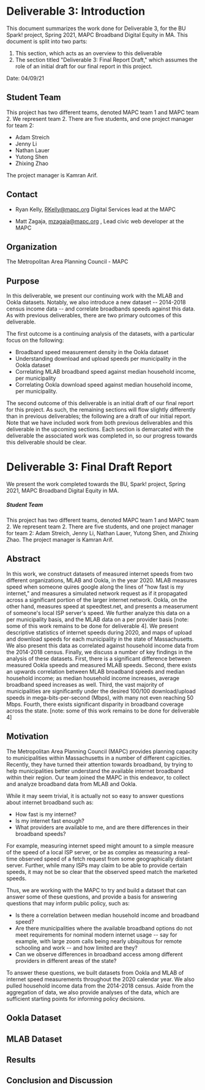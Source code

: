 # Deliverable 3: Introduction

This document summarizes the work done for Deliverable 3, for the BU Spark! project, Spring 2021, MAPC Broadband Digital Equity in MA. This document is split into two parts:

1. This section, which acts as an overview to this deliverable
2. The section titled "Deliverable 3: Final Report Draft," which assumes the role of an initial draft for our final report in this project.

Date: 04/09/21

## Student Team

This project has two different teams, denoted MAPC team 1 and MAPC team 2. We represent team 2. There are five students, and one project manager for team 2:

- Adam Streich
- Jenny Li
- Nathan Lauer
- Yutong Shen
- Zhixing Zhao

The project manager is Kamran Arif.

## Contact

- Ryan Kelly, [RKelly@mapc.org](mailto:RKelly@mapc.org) Digital Services lead at the MAPC

- Matt Zagaja, [mzagaja@mapc.org](mailto:mzagaja@mapc.org) , Lead civic web developer at the MAPC


## Organization

The Metropolitan Area Planning Council - MAPC

## Purpose

In this deliverable, we present our continuing work with the MLAB and Ookla datasets. Notably, we also introduce a new dataset -- 2014-2018 census income data -- and correlate broadbands speeds against this data. As with previous deliverables, there are two primary outcomes of this deliverable.

The first outcome is a continuing analysis of the datasets, with a particular focus on the following:

- Broadband speed measurement density in the Ookla dataset
- Understanding download and upload speeds per municipality in the Ookla dataset
- Correlating MLAB broadband speed against median household income, per municipality 
- Correlating Ookla download speed against median household income, per municipality.

The second outcome of this deliverable is an initial draft of our final report for this project. As such, the remaining sections will flow slightly differently than in previous deliverables; the following are a draft of our initial report. Note that we have included work from both previous deliverables and this deliverable in the upcoming sections. Each section is demarcated with the deliverable the associated work was completed in, so our progress towards this deliverable should be clear.

<div class="page-break"></div>

# Deliverable 3: Final Draft Report 

We present the work completed towards the BU, Spark! project, Spring 2021, MAPC Broadband Digital Equity in MA. 

##### Student Team

This project has two different teams, denoted MAPC team 1 and MAPC team 2. We represent team 2. There are five students, and one project manager for team 2: Adam Streich, Jenny Li, Nathan Lauer, Yutong Shen, and Zhixing Zhao. The project manager is Kamran Arif.

## Abstract

In this work, we construct datasets of measured internet speeds from two different organizations, MLAB and Ookla, in the year 2020. MLAB measures speed when someone quires google along the lines of "how fast is my internet," and measures a simulated network request as if it propagated across a significant portion of the larger internet network. Ookla, on the other hand, measures speed at speedtest.net, and presents a measerument of someone's local ISP server's speed. We further analyze this data on a per municipality basis, and the MLAB data on a per provider basis [note: some of this work remains to be done for deliverable 4]. We present descriptive statistics of internet speeds during 2020, and maps of upload and download speeds for each municipality in the state of Massachusetts. We also present this data as correlated against household income data from the 2014-2018 census. Finally, we discuss a number of key findings in the analysis of these datasets. First, there is a significant difference between measured Ookla speeds and measured MLAB speeds. Second, there exists an upwards correlation between MLAB broadband speeds and median household income; as median household income increases, average broadband speed increases as well. Third, the vast majority of municipalities are significantly under the desired 100/100 download/upload speeds in mega-bits-per-second (Mbps), with many not even reaching 50 Mbps. Fourth, there exists significant disparity in broadband coverage across the state. [note: some of this work remains to be done for deliverable 4]

## Motivation

The Metropolitan Area Planning Council (MAPC) provides planning capacity to municipalities within Massachusetts in a number of different capicities. Recently, they have turned their attention towards broadband, by trying to help municipalities better understand the available internet broadband within their region. Our team joined the MAPC in this endeavor, to collect and analyze broadband data from MLAB and Ookla.

While it may seem trivial, it is actually not so easy to answer questions about internet broadband such as:

- How fast is my internet?
- Is my internet fast enough?
- What providers are available to me, and are there differences in their broadband speeds?

For example, measuring internet speed might amount to a simple measure of the speed of a local ISP server, or be as complex as measuring a real-time observed speed of a fetch request from some geographically distant server. Further, while many ISPs may claim to be able to provide certain speeds, it may not be so clear that the observed speed match the marketed speeds.

Thus, we are working with the MAPC to try and build a dataset that can answer some of these questions, and provide a basis for answering questions that may inform public policy, such as:

- Is there a correlation between median household income and broadband speed?
- Are there municipalities where the available broadband options do not meet requirements for nominal modern internet usage -- say for example, with large zoom calls being nearly ubiquitous for remote schooling and work -- and how limited are they?
- Can we observe differences in broadband access among different providers in different areas of the state?

To answer these questions, we built datasets from Ookla and MLAB of internet speed measurements throughout the 2020 calendar year. We also pulled household income data from the 2014-2018 census. Aside from the aggregation of data, we also provide analyses of the data, which are sufficient starting points for informing policy decisions.

## Ookla Dataset



## MLAB Dataset



## Results



## Conclusion and Discussion

